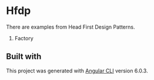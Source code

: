 # Hfdp

There are examples from Head First Design Patterns.
1. Factory

## Built with

This project was generated with [Angular CLI](https://github.com/angular/angular-cli) version 6.0.3.
